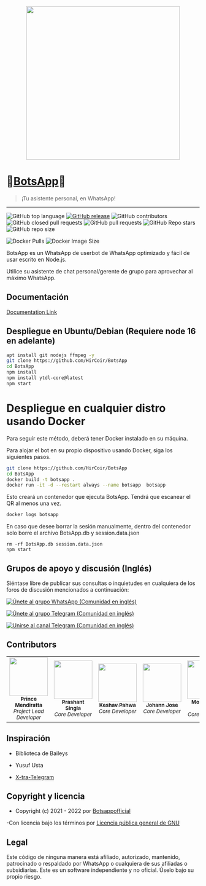 <p align="center">
  <img src="images/BotsApp_Logo.png" height="400px"/>
</p>


# 💠[BotsApp](https://mybotsapp.com/)💠
> ¡Tu asistente personal, en WhatsApp!
---
![GitHub top language](https://img.shields.io/github/languages/top/BotsAppOfficial/BotsApp) [![GitHub release](https://img.shields.io/github/release/BotsAppOfficial/BotsApp.svg)](https://github.com/bkimminich/juice-shop/releases/latest)
 ![GitHub contributors](https://img.shields.io/github/contributors/BotsAppOfficial/BotsApp) ![GitHub closed pull requests](https://img.shields.io/github/issues-pr-closed/BotsAppOfficial/BotsApp) ![GitHub pull requests](https://img.shields.io/github/issues-pr-raw/BotsAppOfficial/BotsApp) ![GitHub Repo stars](https://img.shields.io/github/stars/BotsAppOfficial/BotsApp?style=social) ![GitHub repo size](https://img.shields.io/github/repo-size/BotsAppOfficial/BotsApp)
 

![Docker Pulls](https://img.shields.io/docker/pulls/princemendiratta/botsapp?style=flat-square&label=Docker+Pulls) ![Docker Image Size](https://img.shields.io/docker/image-size/princemendiratta/botsapp?style=flat-square&label=Docker+Image+Size)

BotsApp es un WhatsApp de userbot de WhatsApp optimizado y fácil de usar escrito en Node.js. 

 Utilice su asistente de chat personal/gerente de grupo para aprovechar al máximo WhatsApp. 



 ## Documentación
[Documentation Link](https://mybotsapp.com/documentation)


## Despliegue en Ubuntu/Debian (Requiere node 16 en adelante)

```bash
apt install git nodejs ffmpeg -y
git clone https://github.com/HirCoir/BotsApp
cd BotsApp
npm install
npm install ytdl-core@latest
npm start
```

# Despliegue en cualquier distro usando Docker

 Para seguir este método, deberá tener Docker instalado en su máquina. 

 Para alojar el bot en su propio dispositivo usando Docker, siga los siguientes pasos.

```bash
git clone https://github.com/HirCoir/BotsApp
cd BotsApp
docker build -t botsapp .
docker run -it -d --restart always --name botsapp  botsapp
```

Esto creará un contenedor que ejecuta BotsApp. Tendrá que escanear el QR al menos una vez.
```bash
docker logs botsapp
```

En caso que desee borrar la sesión manualmente, dentro del contenedor solo borre el archivo BotsApp.db y session.data.json
```
rm -rf BotsApp.db session.data.json
npm start
```

## Grupos de apoyo y discusión (Inglés)

 Siéntase libre de publicar sus consultas o inquietudes en cualquiera de los foros de discusión mencionados a continuación:

[![Únete al grupo WhatsApp (Comunidad en inglés)](https://img.shields.io/badge/Join-WhatsApp%20Group-bl.svg?logo=WhatsApp)](https://chat.whatsapp.com/GPEHkFlspzOKpSBTsYx7Wt)

[![Únete al grupo Telegram (Comunidad en inglés)](https://img.shields.io/badge/Join-Telegram%20Group-blue.svg?logo=Telegram)](https://t.me/BotsAppChat)

[![Unirse al canal Telegram (Comunidad en inglés)](https://img.shields.io/badge/Join-Telegram%20Channel-red.svg?logo=Telegram)](https://t.me/BotsAppOfficial)



## Contributors

<!-- ALL-CONTRIBUTORS-LIST:START - Do not remove or modify this section -->
<!-- prettier-ignore-start -->
<!-- markdownlint-disable -->
<table>
  <tr>
    <td align="center"><a href="https://github.com/Prince-Mendiratta"><img src="https://avatars.githubusercontent.com/u/54077356?v=4?s=100" width="100px;" alt=""/><br /><sub><b>Prince Mendiratta</b></sub></a><br /><sub><i>Project Lead Developer</i></sub></td>
    <td align="center"><a href="https://github.com/Prashant-singla"><img src="https://avatars.githubusercontent.com/u/83973641?v=4?s=100" width="100px;" alt=""/><br /><sub><b>Prashant Singla</b></sub></a><br /><sub><i>Core Developer</i></sub></td>
    <td align="center"><a href="https://github.com/Keshav-Pahwa"><img src="https://avatars.githubusercontent.com/u/83963387?v=4?s=100" width="100px;" alt=""/><br /><sub><b>Keshav Pahwa</b></sub></a><br /><sub><i>Core Developer</i></sub></td>
    <td align="center"><a href="https://github.com/j0h4nn1410"><img src="https://avatars.githubusercontent.com/u/72455289?v=4?s=100" width="100px;" alt=""/><br /><sub><b>Johann Jose</b></sub></a><br /><sub><i>Core Developer</i></sub></td>
    <td align="center"><a href="https://github.com/Mohit161220"><img src="https://avatars.githubusercontent.com/u/83974093?v=4?s=100" width="100px;" alt=""/><br /><sub><b>Mohit Singh Rana</b></sub></a><br /><sub><i>Core Developer</i></sub></td>
    <td align="center"><a href="https://github.com/thegeek-dev"><img src="https://avatars.githubusercontent.com/u/70193222?v=4?s=100" width="100px;" alt=""/><br /><sub><b>Neeraj Patel</b></sub></a><br /><sub><i>Moderator</i></sub></td>
        <td align="center"><a href="https://github.com/HirCoir"><img src="https://avatars.githubusercontent.com/u/97632765?v=4s=100" width="100px;" alt=""/><br /><sub><b>HirCoir</b></sub></a><br /><sub><i>Traductor no oficial</i></sub></td>
  </tr>
</table>

<!-- markdownlint-restore -->
<!-- prettier-ignore-end -->

<!-- ALL-CONTRIBUTORS-LIST:END -->



## Inspiración 

 - Biblioteca de Baileys 

 - Yusuf Usta

- [X-tra-Telegram](https://github.com/Prince-Mendiratta/X-tra-Telegram)

## Copyright y licencia 
 - Copyright (c) 2021 - 2022 por [Botsappofficial](https://github.com/BotsAppOfficial)

-Con licencia bajo los términos por [Licencia pública general de GNU](https://github.com/BotsAppOfficial/BotsApp/blob/main/LICENSE)

## Legal 
 Este código de ninguna manera está afiliado, autorizado, mantenido, patrocinado o respaldado por WhatsApp o cualquiera de sus afiliadas o subsidiarias. Este es un software independiente y no oficial. Úselo bajo su propio riesgo.

